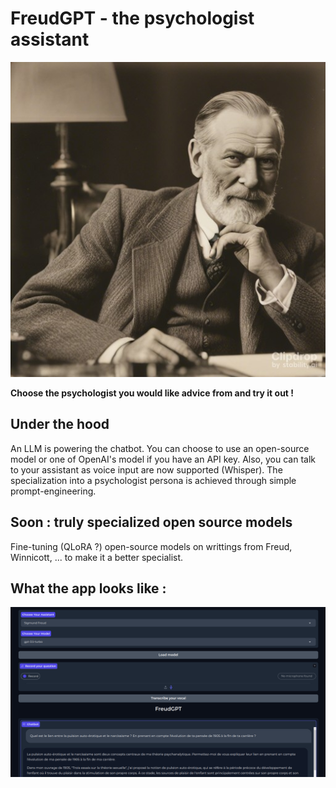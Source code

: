 # FreudGPT - the psychologist assistant 

![Alt "Freud Ai-generated image"](img/stable-diffusion-turbo_Freud.jpeg)

**Choose the psychologist you would like advice from and try it out !**

## Under the hood
An LLM is powering the chatbot. You can choose to use an open-source model or one of OpenAI's model if you have an API key. Also, you can talk to your assistant as voice input are now supported (Whisper).
The specialization into a psychologist persona is achieved through simple prompt-engineering.

## Soon : truly specialized open source models
Fine-tuning (QLoRA ?) open-source models on writtings from Freud, Winnicott, ... to make it a better specialist.


## What the app looks like : 
![Alt app_preview](img/app_screenshot.png)
